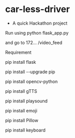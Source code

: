 # car-less-driver
- A quick Hackathon project

Run using
python flask_app.py

and go to 172... /video_feed

Requirement

pip install flask

pip install --upgrade pip

pip install opencv-python

pip install gTTS

pip install playsound

pip install emoji

pip install Pillow

pip install keyboard
